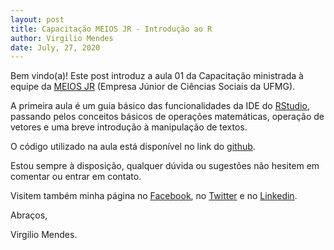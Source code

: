 ```yaml
---
layout: post
title: Capacitação MEIOS JR - Introdução ao R
author: Virgilio Mendes
date: July, 27, 2020
---
```


Bem vindo(a)! Este post introduz a aula 01 da Capacitação ministrada à equipe da [MEIOS JR](https://meiosjr.com/) (Empresa Júnior de Ciências Sociais da UFMG).

A primeira aula é um guia básico das funcionalidades da IDE do [RStudio](https://rstudio.com/products/rstudio/download/), passando pelos conceitos básicos de operações matemáticas, operação de vetores e uma breve introdução à manipulação de textos.

O código utilizado na aula está disponível no link do [github](https://github.com/virgiliomendes/Introducao_ao_R_MEIOS).

Estou sempre à disposição, qualquer dúvida ou sugestões não hesitem em comentar ou entrar em contato. 


Visitem também minha página no [Facebook](https://www.facebook.com/virgilio.mendesebm), no [Twitter](https://twitter.com/Mendes_txt) e no [Linkedin](https://www.linkedin.com/in/virgiliomendes).

Abraços,

Virgilio Mendes.

